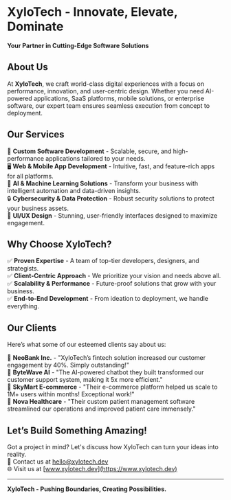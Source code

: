 # XyloTech - Innovate, Elevate, Dominate  
**Your Partner in Cutting-Edge Software Solutions**

## About Us  
At **XyloTech**, we craft world-class digital experiences with a focus on performance, innovation, and user-centric design. Whether you need AI-powered applications, SaaS platforms, mobile solutions, or enterprise software, our expert team ensures seamless execution from concept to deployment.

## Our Services  
🚀 **Custom Software Development** - Scalable, secure, and high-performance applications tailored to your needs.  
🖥️ **Web & Mobile App Development** - Intuitive, fast, and feature-rich apps for all platforms.  
🤖 **AI & Machine Learning Solutions** - Transform your business with intelligent automation and data-driven insights.  
🔒 **Cybersecurity & Data Protection** - Robust security solutions to protect your business assets.  
🎨 **UI/UX Design** - Stunning, user-friendly interfaces designed to maximize engagement.  

## Why Choose XyloTech?  
✅ **Proven Expertise** - A team of top-tier developers, designers, and strategists.  
✅ **Client-Centric Approach** - We prioritize your vision and needs above all.  
✅ **Scalability & Performance** - Future-proof solutions that grow with your business.  
✅ **End-to-End Development** - From ideation to deployment, we handle everything.  

## Our Clients  
Here’s what some of our esteemed clients say about us:  

🔹 **NeoBank Inc.** - "XyloTech’s fintech solution increased our customer engagement by 40%. Simply outstanding!"  
🔹 **ByteWave AI** - "The AI-powered chatbot they built transformed our customer support system, making it 5x more efficient."  
🔹 **SkyMart E-commerce** - "Their e-commerce platform helped us scale to 1M+ users within months! Exceptional work!"  
🔹 **Nova Healthcare** - "Their custom patient management software streamlined our operations and improved patient care immensely."

## Let’s Build Something Amazing!  
Got a project in mind? Let's discuss how XyloTech can turn your ideas into reality.  
📧 Contact us at [hello@xylotech.dev](mailto:hello@xylotech.dev)  
🌐 Visit us at [www.xylotech.dev](https://www.xylotech.dev)  

---

**XyloTech - Pushing Boundaries, Creating Possibilities.**
